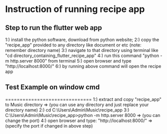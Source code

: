 # Instruction of running recipe app

## Step to run the flutter web app

1:) install the python software, download from python website;
2:) copy the "recipe_app" provided to any directory like document or etc (note: remember directory name)
3:) navigate to that directory using terminal like "cd directory_containing_flutter_recipe_app"
4:) run this command "python -m http.server 8000" from terminal
5:) open browser and type "http://localhost:8000/"
6:) by running above command will open the recipe app


## Test Example on window cmd
==============================
1:) extract and copy "recipe_app" to Music directory			   => (you can use any directory and just replace your directory name)
2:) cd C:\Users\Admin\Music\recipe_app
3:) C:\Users\Admin\Music\recipe_app>python -m http.server 8000     => (you can change the port)
4:) open browser and type: "http://localhost:8000/"				   => (specify the port if changed in above step)
